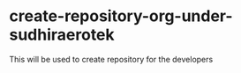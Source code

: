 # create-repository-org-under-sudhiraerotek
This will be used to create repository for the developers
